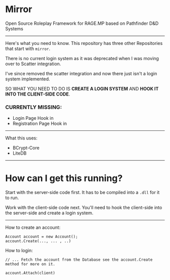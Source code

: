 # Mirror
Open Source Roleplay Framework for RAGE.MP based on Pathfinder D&amp;D Systems

----

Here's what you need to know. This repository has three other Repositories that start with `mirror`.

There is no current login system as it was deprecated when I was moving over to Scatter integration.

I've since removed the scatter integration and now there just isn't a login system implemented.

SO WHAT YOU NEED TO DO IS **CREATE A LOGIN SYSTEM** AND **HOOK IT INTO THE CLIENT-SIDE CODE**.

### CURRENTLY MISSING:

* Login Page Hook in
* Registration Page Hook in

----

What this uses:

* BCrypt-Core
* LiteDB

----

# How can I get this running?

Start with the server-side code first. It has to be compiled into a `.dll` for it to run.

Work with the client-side code next. You'll need to hook the client-side into the server-side and create a login system.

----

How to create an account:

```
Account account = new Account();
account.Create(..., ... , ..)
```

How to login:
```
// ... Fetch the account from the Database see the account.Create method for more on it.

account.Attach(client)
```






